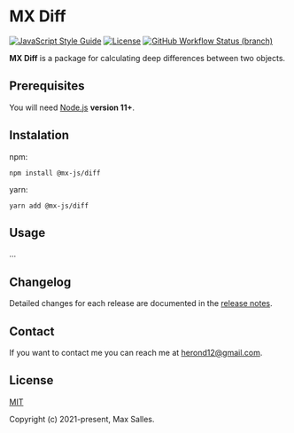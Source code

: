 # MX Diff

[![JavaScript Style Guide](https://img.shields.io/badge/code_style-standard-brightgreen.svg)](https://standardjs.com)
[![License](https://img.shields.io/github/license/maxsalles/mx-diff.svg)](LICENSE)
[![GitHub Workflow Status (branch)](https://img.shields.io/github/workflow/status/maxsalles/mx-diff/test/master)](https://github.com/maxsalles/mx-diff/actions?query=workflow%3Atest+branch%3Amaster)

**MX Diff** is a package for calculating deep differences between two objects.

## Prerequisites

You will need [Node.js](https://nodejs.org/) **version 11+**.

## Instalation

npm:

```
npm install @mx-js/diff
```

yarn:

```
yarn add @mx-js/diff
```

## Usage

...

## Changelog

Detailed changes for each release are documented in the [release notes](https://github.com/maxsalles/mx-diff/releases).

## Contact

If you want to contact me you can reach me at <herond12@gmail.com>.

## License

[MIT](LICENSE)

Copyright (c) 2021-present, Max Salles.
